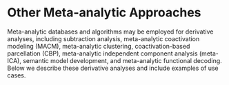 # Other Meta-analytic Approaches

Meta-analytic databases and algorithms may be employed for derivative analyses, including subtraction analysis, meta-analytic coactivation modeling (MACM), meta-analytic clustering, coactivation-based parcellation (CBP), meta-analytic independent component analysis (meta-ICA), semantic model development, and meta-analytic functional decoding.
Below we describe these derivative analyses and include examples of use cases.

```{tableofcontents}
```
